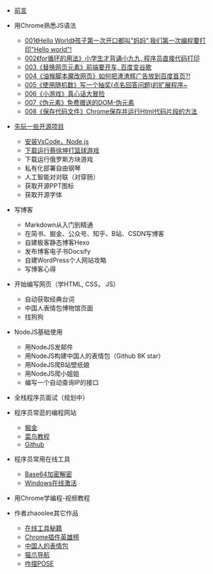 - [前言](readme-pwc.md)


- 用Chrome熟悉JS语法
  - [001《Hello World》孩子第一次开口都叫"妈妈",我们第一次编程要打印"Hello world"!](2020-09-29_001_hello_world.md)
  - [002《for循环的用法》小学生才背诵小九九, 程序员直接代码打印](2020-09-29_002_for_99.md)
  - [003《替换网页元素》前端要开车, 百度变谷歌](2020-09-29_003_baidu_2_google.md)
  - [004《油猴脚本魔改网页》如何把渣渣辉广告放到百度首页?!](2020-09-29_004_zha_zha_hui.md) 
  - [005《使用随机数》写一个抽奖(点名回答问题)的扩展程序~](2020-09-29_005_select_student.md)
  - [006《小游戏》真心话大冒险](2020-09-29_006_truth_or_dare.md)
  - [007《伪元素》免费赠送的DOM-伪元素](2020-09-29_007_color_block_font.md)
  - [008《保存代码文件》Chrome保存并运行Html代码片段的方法](2020-09-29_008_chrome_html.md)

- [先玩一些开源项目](play_open_source/2020-09-30_000_play_open_source.md)
  - [安装VsCode，Node.js](play_open_source/2020-09-30_001_install_vscode_nodejs.md)
  - [下载运行蔡徐坤打篮球游戏](play_open_source/2020-09-30-002-cxk.md)
  - 下载运行俄罗斯方块游戏
  - 私有化部署自由钢琴
  - 人工智能对对联（对穿肠）
  - 获取开源PPT图标
  - 获取开源字体

- 写博客
  - Markdown从入门到精通
  - 在简书、掘金、公众号、知乎、B站、CSDN写博客
  - 自建极客静态博客Hexo
  - 发布博客电子书Docsify
  - 自建WordPress个人网站攻略
  - 写博客心得

- 开始编写网页（学HTML, CSS， JS）
  - 自动获取经典台词
  - 中国人表情包博物馆页面
  - 找狗狗

- NodeJS基础使用
  - 用NodeJS发邮件
  - 用NodeJS构建中国人的表情包（Github 8K star）
  - 用NodeJS爬B站壁纸娘
  - 用NodeJS爬小姐姐
  - 编写一个自动查询IP的接口

- 全栈程序员面试（规划中）

- 程序员常逛的编程网站
  - [掘金](https://juejin.im/)
  - [菜鸟教程](https://www.runoob.com/)
  - [Github](https://github.com/)

- 程序员常用在线工具
  - [Base64加密解密](https://www.base64encode.org/)
  - [Windows在线激活](https://v0v.bid/)

- 用Chrome学编程-视频教程

- 作者zhaoolee其它作品
  - [在线工具秘籍](https://www.v2fy.com/p/readme-onlinetoolsbook/)
  - [Chrome插件英雄榜](https://www.v2fy.com/p/readme-chromeappheroes/)
  - [中国人的表情包](https://www.v2fy.com/p/000readme-chinesebqb/)
  - [猫爪导航](https://www.v2fy.com/)
  - [咋摆POSE](https://www.v2fy.com/jikemiji/find-pose/)